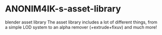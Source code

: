 # ANONIM4IK-s-asset-library

blender asset library
The asset library includes a lot of different things, from a simple LOD system to an alpha remover (+extrude+fixuv) and much more!
